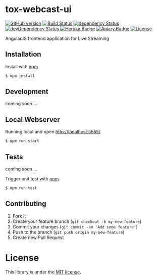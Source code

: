 # tox-webcast-ui

[![GitHub version](https://badge.fury.io/gh/dasrick%2Ftox-webcast-ui.svg)](http://badge.fury.io/gh/dasrick%2Ftox-webcast-ui)
[![Build Status](https://travis-ci.org/dasrick/tox-webcast-ui.svg?branch=master)](https://travis-ci.org/dasrick/tox-webcast-ui)
[![dependency Status](https://david-dm.org/dasrick/tox-webcast-ui/status.svg)](https://david-dm.org/dasrick/tox-webcast-ui#info=dependencies)
[![devDependency Status](https://david-dm.org/dasrick/tox-webcast-ui/dev-status.svg)](https://david-dm.org/dasrick/tox-webcast-ui#info=devDependencies)
[![Heroku Badge](https://img.shields.io/badge/deployed%20to-Heroku-7056bf.svg)](https://tox-webcast.herokuapp.com/)
[![Apiary Badge](https://img.shields.io/badge/apiary-docs-green.svg)](http://docs.ticketprint.apiary.io/)
[![License](https://img.shields.io/github/license/dasrick/tox-webcast-ui.svg)](https://github.com/dasrick/tox-webcast-ui/blob/master/LICENSE)

AngularJS frontend application for Live Streaming


## Installation

Install with [npm](https://www.npmjs.com/)

```sh
$ npm install
```


## Development

coming soon ...


## Local Webserver

Running local and open [http://localhost:5555/](http://localhost:5555/)

```sh
$ npm run start
```


## Tests

coming soon ...

Trigger unit test with [npm](https://www.npmjs.com/)

```sh
$ npm run test
```


## Contributing

1. Fork it
2. Create your feature branch (`git checkout -b my-new-feature`)
3. Commit your changes (`git commit -am 'Add some feature'`)
4. Push to the branch (`git push origin my-new-feature`)
5. Create new Pull Request


# License

This library is under the [MIT license](https://github.com/dasrick/tox-webcast-ui/blob/master/LICENSE).